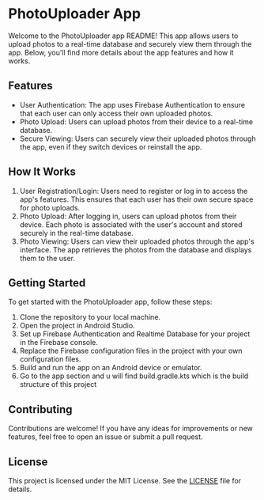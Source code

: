 

<h1>PhotoUploader App</h1>

<p>Welcome to the PhotoUploader app README! This app allows users to upload photos to a real-time database and securely view them through the app. Below, you'll find more details about the app features and how it works.</p>

<h2>Features</h2>

<ul>
  <li>User Authentication: The app uses Firebase Authentication to ensure that each user can only access their own uploaded photos.</li>
  <li>Photo Upload: Users can upload photos from their device to a real-time database.</li>
  <li>Secure Viewing: Users can securely view their uploaded photos through the app, even if they switch devices or reinstall the app.</li>
</ul>

<h2>How It Works</h2>

<ol>
  <li>User Registration/Login: Users need to register or log in to access the app's features. This ensures that each user has their own secure space for photo uploads.</li>
  <li>Photo Upload: After logging in, users can upload photos from their device. Each photo is associated with the user's account and stored securely in the real-time database.</li>
  <li>Photo Viewing: Users can view their uploaded photos through the app's interface. The app retrieves the photos from the database and displays them to the user.</li>
</ol>

<h2>Getting Started</h2>

<p>To get started with the PhotoUploader app, follow these steps:</p>

<ol>
  <li>Clone the repository to your local machine.</li>
  <li>Open the project in Android Studio.</li>
  <li>Set up Firebase Authentication and Realtime Database for your project in the Firebase console.</li>
  <li>Replace the Firebase configuration files in the project with your own configuration files.</li>
  <li>Build and run the app on an Android device or emulator.</li>
  <li>Go to the app section and u will find build.gradle.kts which is the build structure of this project</li>
</ol>

<h2>Contributing</h2>

<p>Contributions are welcome! If you have any ideas for improvements or new features, feel free to open an issue or submit a pull request.</p>

<h2>License</h2>

<p>This project is licensed under the MIT License. See the <a href="LICENSE">LICENSE</a> file for details.</p>

</body>
</html>
